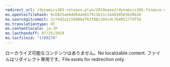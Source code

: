 ```yaml
---
redirect_url: /dynamics365-release-plan/2019wave2/dynamics365-finance-operations/revenue-recognition
ms.openlocfilehash: 6cb825ae64d64ae0179c3b11c1a4b10583b20b3b
ms.sourcegitcommit: 3cf4d2a2c5048bef62f88c244cdc76495277df56
ms.translationtype: HT
ms.contentlocale: ja-JP
ms.lasthandoff: 07/25/2019
ms.locfileid: "1789279"
---
```

 <span data-ttu-id="b72f7-101">ローカライズ可能なコンテンツはありません。</span><span class="sxs-lookup"><span data-stu-id="b72f7-101">No localizable content.</span></span> <span data-ttu-id="b72f7-102">ファイルはリダイレクト専用です。</span><span class="sxs-lookup"><span data-stu-id="b72f7-102">File exists for redirection only.</span></span>